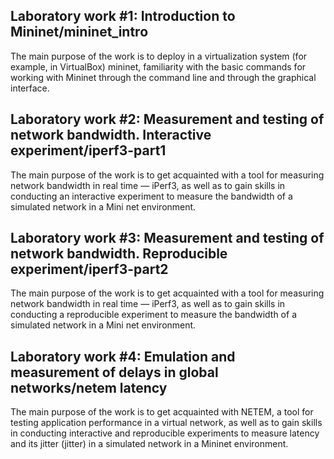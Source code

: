 ## Laboratory work #1: Introduction to Mininet/mininet_intro

The main purpose of the work is to deploy in a virtualization system
(for example, in VirtualBox) mininet, familiarity with the basic commands 
for working with Mininet through the command line and through the graphical interface.

## Laboratory work #2: Measurement and testing of network bandwidth. Interactive experiment/iperf3-part1

The main purpose of the work is to get acquainted with a tool for measuring
network bandwidth in real time — iPerf3, as well
as to gain skills in conducting an interactive experiment to measure
the bandwidth of a simulated network in a Mini net environment.

## Laboratory work #3: Measurement and testing of network bandwidth. Reproducible experiment/iperf3-part2

The main purpose of the work is to get acquainted with a tool for measuring
network bandwidth in real time — iPerf3, as well
as to gain skills in conducting a reproducible experiment to measure
the bandwidth of a simulated network in a Mini net environment.

## Laboratory work #4: Emulation and measurement of delays in global networks/netem latency

The main purpose of the work is to get acquainted with NETEM, a tool for
testing application performance in a virtual network, as well
as to gain skills in conducting interactive and reproducible experiments to measure latency 
and its jitter (jitter) in a simulated network in a Mininet environment.
